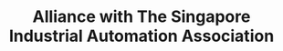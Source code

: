 ---
title: "Alliance with The Singapore Industrial Automation Association"
url: https://rosindustrial.org/news/2019/11/12/alliance-with-the-singapore-industrial-automation-association
---